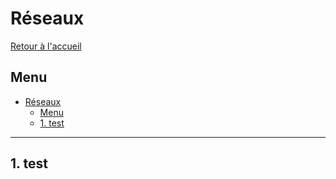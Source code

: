 # Réseaux

[Retour à l'accueil](./../README.md)

## Menu

- [Réseaux](#réseaux)
	- [Menu](#menu)
	- [1. test](#1-test)

---

## 1. test
